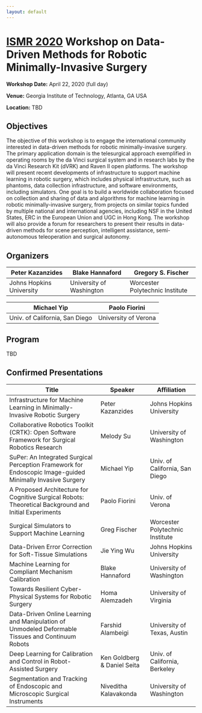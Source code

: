 ```yaml
---
layout: default
---
```


# [ISMR 2020](http://www.ismr.gatech.edu/) Workshop on Data-Driven Methods for Robotic Minimally-Invasive Surgery

**Workshop Date:**  April 22, 2020 (full day)

**Venue:** Georgia Institute of Technology, Atlanta, GA USA

**Location:** TBD

## Objectives

The objective of this workshop is to engage the international community interested in data-driven methods for robotic minimally-invasive surgery. The primary application domain is the telesurgical approach exemplified in operating rooms by the da Vinci surgical system and in research labs by the da Vinci Research Kit (dVRK) and Raven II open platforms. The workshop will present recent developments of infrastructure to support machine learning in robotic surgery, which includes physical infrastructure, such as phantoms, data collection infrastructure, and software environments, including simulators. One goal is to build a worldwide collaboration focused on collection and sharing of data and algorithms for machine learning in robotic minimally-invasive surgery, from projects on similar topics funded by multiple national and international agencies, including NSF in the United States, ERC in the European Union and UGC in Hong Kong. The workshop will also provide a forum for researchers to present their results in data-driven methods for scene perception, intelligent assistance, semi-autonomous teleoperation and surgical autonomy.

## Organizers

|Peter Kazanzides          | Blake Hannaford           | Gregory S. Fischer              |
|--------------------------|---------------------------|---------------------------------|
|Johns Hopkins University  | University of Washington  | Worcester Polytechnic Institute |

|Michael Yip                    | Paolo Fiorini         |
|-------------------------------|-----------------------|
|Univ. of California, San Diego | University of Verona  |

## Program

TBD

## Confirmed Presentations

| Title                       | Speaker        | Affiliation               |
|-----------------------------|----------------|---------------------------|
| Infrastructure for Machine Learning in Minimally-Invasive Robotic Surgery | Peter Kazanzides | Johns Hopkins University |
| Collaborative Robotics Toolkit (CRTK): Open Software Framework for Surgical Robotics Research | Melody Su | University of Washington |
| SuPer: An Integrated Surgical Perception Framework for Endoscopic Image-guided Minimally Invasive Surgery | Michael Yip | Univ. of California, San Diego |
| A Proposed Architecture for Cognitive Surgical Robots: Theoretical Background and Initial Experiments | Paolo Fiorini | Univ. of Verona |
| Surgical Simulators to Support Machine Learning | Greg Fischer | Worcester Polytechnic Institute |
| Data-Driven Error Correction for Soft-Tissue Simulations | Jie Ying Wu | Johns Hopkins University |
| Machine Learning for Compliant Mechanism Calibration | Blake Hannaford | University of Washington |
| Towards Resilient Cyber-Physical Systems for Robotic Surgery | Homa Alemzadeh | University of Virginia |
| Data-Driven Online Learning and Manipulation of Unmodeled Deformable Tissues and Continuum Robots | Farshid Alambeigi | University of Texas, Austin |
| Deep Learning for Calibration and Control in Robot-Assisted Surgery | Ken Goldberg & Daniel Seita | Univ. of California, Berkeley |
| Segmentation and Tracking of Endoscopic and Microscopic Surgical Instruments | Niveditha Kalavakonda | University of Washington |
